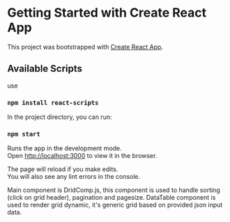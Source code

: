 # Getting Started with Create React App

This project was bootstrapped with [Create React App](https://github.com/facebook/create-react-app).

## Available Scripts
use 
### `npm install react-scripts`
In the project directory, you can run:

### `npm start`

Runs the app in the development mode.\
Open [http://localhost:3000](http://localhost:3000) to view it in the browser.

The page will reload if you make edits.\
You will also see any lint errors in the console.

Main component is DridComp.js, this component is used to handle sorting (click on grid header), pagination and pagesize.
DataTable component is used to render grid dynamic, it's generic grid based on provided json input data.
